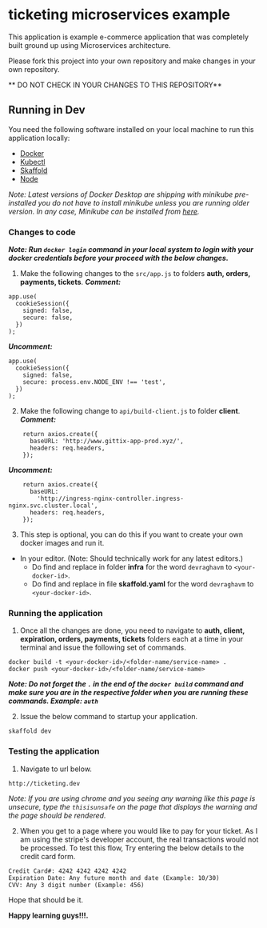 # ticketing microservices example

This application is example e-commerce application that was completely built ground up using Microservices architecture.

Please fork this project into your own repository and make changes in your own repository.

** DO NOT CHECK IN YOUR CHANGES TO THIS REPOSITORY**

## Running in Dev

You need the following software installed on your local machine to run this application locally:

- [Docker](https://docs.docker.com/get-docker/)
- [Kubectl](https://kubernetes.io/docs/tasks/tools/install-kubectl/)
- [Skaffold](https://skaffold.dev/docs/install/)
- [Node](https://nodejs.org/en/download/)

_Note: Latest versions of Docker Desktop are shipping with minikube pre-installed you do not have to install minikube unless you are running older version. In any case, Minikube can be installed from [here](https://kubernetes.io/docs/tasks/tools/install-minikube/)._

### Changes to code

**_Note: Run `docker login` command in your local system to login with your docker credentials before your proceed with the below changes._**

1. Make the following changes to the `src/app.js` to folders **auth, orders, payments, tickets**.
   **_Comment:_**

```
app.use(
  cookieSession({
    signed: false,
    secure: false,
  })
);
```

**_Uncomment:_**

```
app.use(
  cookieSession({
    signed: false,
    secure: process.env.NODE_ENV !== 'test',
  })
);
```

2. Make the following change to `api/build-client.js` to folder **client**.
   **_Comment:_**

```
    return axios.create({
      baseURL: 'http://www.gittix-app-prod.xyz/',
      headers: req.headers,
    });
```

**_Uncomment:_**

```
    return axios.create({
      baseURL:
        'http://ingress-nginx-controller.ingress-nginx.svc.cluster.local',
      headers: req.headers,
    });
```

3. This step is optional, you can do this if you want to create your own docker images and run it.

- In your editor. (Note: Should technically work for any latest editors.)
  - Do find and replace in folder **infra** for the word `devraghavm` to `<your-docker-id>`.
  - Do find and replace in file **skaffold.yaml** for the word `devraghavm` to `<your-docker-id>`.

### Running the application

1. Once all the changes are done, you need to navigate to **auth, client, expiration, orders, payments, tickets** folders each at a time in your terminal and issue the following set of commands.

```
docker build -t <your-docker-id>/<folder-name/service-name> .
docker push <your-docker-id>/<folder-name/service-name>
```

**_Note: Do not forget the `.` in the end of the `docker build` command and make sure you are in the respective folder when you are running these commands. Example: `auth`_**

2. Issue the below command to startup your application.

```
skaffold dev
```

### Testing the application

1. Navigate to url below.

```
http://ticketing.dev
```

_Note: If you are using chrome and you seeing any warning like this page is unsecure, type the `thisisunsafe` on the page that displays the warning and the page should be rendered._

2. When you get to a page where you would like to pay for your ticket. As I am using the stripe's developer account, the real transactions would not be processed. To test this flow, Try entering the below details to the credit card form.

```
Credit Card#: 4242 4242 4242 4242
Expiration Date: Any future month and date (Example: 10/30)
CVV: Any 3 digit number (Example: 456)
```

Hope that should be it.

**Happy learning guys!!!.**
